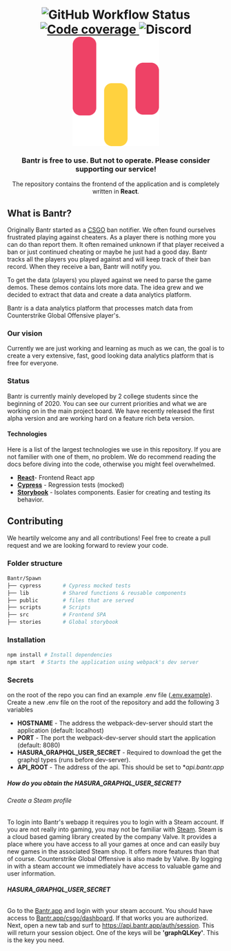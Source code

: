 <h1 align="center">
  <img alt="GitHub Workflow Status" src="https://img.shields.io/github/workflow/status/Bantr/Koyi/Node.js%20CI">
  <a href="https://codecov.io/gh/Bantr/Spawn">
  <img alt="Code coverage" src="https://codecov.io/gh/Bantr/Spawn/branch/master/graph/badge.svg" />
  </a>
 <img alt="Discord" src="https://img.shields.io/discord/626436103573864448?label=Discord">
  <br/>
  <a href="https://bantr.app">
    <img src="https://github.com/Bantr/Spawn/blob/master/public/static/assets/icon/4x/color-combo-2%404x.png" align="center" alt="Bantr" width="200"/>
  </a>
</h1>

<h3 align="center">Bantr is free to use. But not to operate. Please consider supporting our service!</h3>
<p align="center">The repository contains the frontend of the application and is completely written in <strong>React</strong>.</p>

## What is Bantr?
Originally Bantr started as a [CSGO](https://store.steampowered.com/app/730/CounterStrike_Global_Offensive/) ban notifier. We often found ourselves frustrated playing against cheaters. As a player there is nothing more you can do than report them. It often remained unknown if that player received a ban or just continued cheating or maybe he just had a good day. Bantr tracks all the players you played against and will keep track of their ban record. When they receive a ban, Bantr will notify you.

To get the data (players) you played against we need to parse the game demos. These demos contains lots more data. The idea grew and we decided to extract that data and create a data analytics platform. 

Bantr is a data analytics platform that processes match data from Counterstrike Global Offensive player's. 
### Our vision
Currently we are just working and learning as much as we can, the goal is to create a very extensive, fast, good looking data analytics platform that is free for everyone. 

### Status
Bantr is currently mainly developed by 2 college students since the beginning of 2020. You can see our current priorities and what we are working on in the main project board. We have recently released the first alpha version and are working hard on a feature rich beta version.

#### Technologies
Here is a list of the largest technologies we use in this repository. If you are not familier with one of them, no problem. We do recommend reading the docs before diving into the code, otherwise you might feel overwhelmed.

- [**React**](https://reactjs.org/)- Frontend React app
- [**Cypress**](https://www.cypress.io/) - Regression tests (mocked)
- [**Storybook**](https://storybook.js.org/) - Isolates components. Easier for creating and testing its behavior.

## Contributing
We heartily welcome any and all contributions! Feel free to create a pull request and we are looking forward to review your code.

### Folder structure
```sh
Bantr/Spawn
├── cypress       # Cypress mocked tests
├── lib           # Shared functions & reusable components
├── public        # files that are served 
├── scripts       # Scripts 
├── src           # Frontend SPA
├── stories       # Global storybook
```

### Installation
```sh
npm install # Install dependencies
npm start  # Starts the application using webpack's dev server
```

### Secrets
on the root of the repo you can find an example .env file ([.env.example](https://github.com/Bantr/Spawn/blob/master/.env.example)). Create a new .env file on the root of the repository and add the following 3 variables
- **HOSTNAME** - The address the webpack-dev-server should start the application (default: localhost)
- **PORT** - The port the webpack-dev-server should start the application (default: 8080)
- **HASURA_GRAPHQL_USER_SECRET** - Required to download the get the graphql types (runs before dev-server).
- **API_ROOT** - The address of the api. This should be set to **api.bantr.app*

##### How do you obtain the **HASURA_GRAPHQL_USER_SECRET**? 
###### Create a Steam profile
To login into Bantr's webapp it requires you to login with a Steam account. If you are not really into gaming, you may not be familiar with [Steam](https://store.steampowered.com/). Steam is a cloud based gaming library created by the company Valve. It provides a place where you have access to all your games at once and can easily buy new games in the associated Steam shop. It offers more features than that of course. Counterstrike Global Offensive is also made by Valve. By logging in with a steam account we immediately have access to valuable game and user information. 

###### **HASURA_GRAPHQL_USER_SECRET**
Go to the [Bantr.app](https://bantr.app) and login with your steam account. You should have access to [Bantr.app/csgo/dashboard](https://bantr.app/csgo/dashboard).
If that works you are authorized. Next, open a new tab and surf to https://api.bantr.app/auth/session. This will return your session object. One of the keys will be **'graphQLKey'**. This is the key you need.

